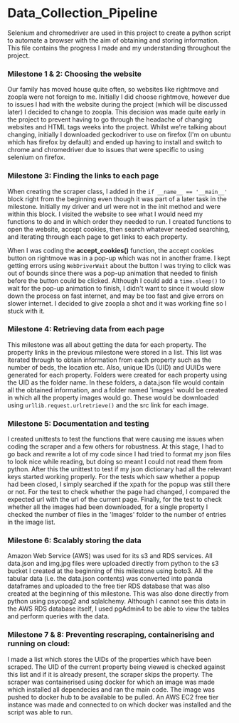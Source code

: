 # Data_Collection_Pipeline

Selenium and chromedriver are used in this project to create a python script to automate a browser with the aim of obtaining and storing information. This file contains the progress I made and my understanding throughout the project.

### Milestone 1 & 2: Choosing the website
Our family has moved house quite often, so websites like rightmove and zoopla were not foreign to me. Initially I did choose rightmove, however due to issues I had with the website during the project (which will be discussed later) I decided to change to zoopla. This decision was made quite early in the project to prevent having to go through the headache of changing websites and HTML tags weeks into the project. Whilst we're talking about changing, initially I downloaded geckodriver to use on firefox (I'm on ubuntu which has firefox by default) and ended up having to install and switch to chrome and chromedriver due to issues that were specific to using selenium on firefox.

### Milestone 3: Finding the links to each page
When creating the scraper class, I added in the `if __name__ == '__main__'` block right from the beginning even though it was part of a later task in the milestone. Initially my driver and url were not in the init method and were within this block. I visited the website to see what I would need my functions to do and in which order they needed to run. I created functions to open the website, accept cookies, then search whatever needed searching, and iterating through each page to get links to each property.

When I was coding the **accept_cookies()** function, the accept cookies button on rightmove was in a pop-up which was not in another frame. I kept getting errors using `WebDriverWait` about the button I was trying to click was out of bounds since there was a pop-up animation that needed to finish before the button could be clicked. Although I could add a `time.sleep()` to wait for the pop-up animation to finish, I didn't want to since it would slow down the process on fast internet, and may be too fast and give errors on slower internet. I decided to give zoopla a shot and it was working fine so I stuck with it.


### Milestone 4: Retrieving data from each page
This milestone was all about getting the data for each property. The property links in the previous milestone were stored in a list. This list was iterated through to obtain information from each property such as the number of beds, the location etc. Also, unique IDs (UID) and UUIDs were generated for each property. Folders were created for each property using the UID as the folder name. In these folders, a data.json file would contain all the obtained information, and a folder named 'images' would be created in which all the property images would go. These would be downloaded using `urllib.request.urlretrieve()` and the src link for each image.


### Milestone 5: Documentation and testing
I created unittests to test the functions that were causing me issues when coding the scraper and a few others for robustness. At this stage, I had to go back and rewrite a lot of my code since I had tried to format my json files to look nice while reading, but doing so meant I could not read them from python. After this the unittest to test if my json dictionary had all the relevant keys started working properly. For the tests which saw whether a popup had been closed, I simply searched if the xpath for the popup was still there or not. For the test to check whether the page had changed, I compared the expected url with the url of the current page. Finally, for the test to check whether all the images had been downloaded, for a single property I checked the number of files in the 'Images' folder to the number of entries in the image list.


### Milestone 6: Scalably storing the data
Amazon Web Service (AWS) was used for its s3 and RDS services. All data.json and img.jpg files were uploaded directly from python to the s3 bucket I created at the beginning of this milestone using boto3. All the tabular data (i.e. the data.json contents) was converted into panda dataframes and uploaded to the free tier RDS database that was also created at the beginning of this milestone. This was also done directly from python using psycopg2 and sqlalchemy. Although I cannot see this data in the AWS RDS database itself, I used pgAdmin4 to be able to view the tables and perform queries with the data.


### Milestone 7 & 8: Preventing rescraping, containerising and running on cloud:
I made a list which stores the UIDs of the properties which have been scraped. The UID of the current property being viewed is checked against this list and if it is already present, the scraper skips the property. The scraper was containerised using docker for which an image was made which installed all dependecies and ran the main code. The image was pushed to docker hub to be available to be pulled. An AWS EC2 free tier instance was made and connected to on which docker was installed and the script was able to run.
